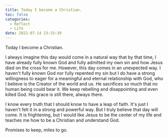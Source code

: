 ```yaml
---
title: Today I become a Christian.
toc: false
categories:
  - Reflect
  - Life
date: 2022-07-14 23:33:39
---
```


Today I become a Christian.

<!--more-->

I always imagine this day would come in a natural way that by that time, I have already fully known God and fully admitted  my own sin and how Jesus died on the cross for me. However, this day comes in an unexpected way. I haven't fully known God nor fully repented my sin but I do have a strong willingness to eager for a meaningful and eternal relationship with God, who I believe is the Creator of the world and us. He sacrifices so much that no human being could bear it. We keep rebelling and disappointing and even killed God. His grace is still there, always there.

I know every truth that I should know to have a leap of faith. It's just I haven't felt it in a strong and powerful way. But I truly believe that day will come. It is frightening, but I would like Jesus to be the center of my life and teaches me how to be a Christian and understand God.

Promises to keep, miles to go.
